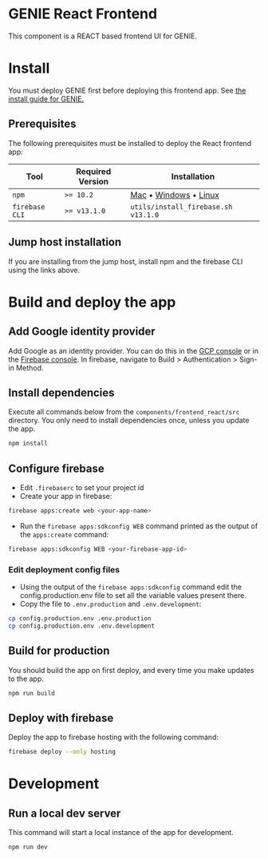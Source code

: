 # GENIE React Frontend
This component is a REACT based frontend UI for GENIE.

# Install

You must deploy GENIE first before deploying this frontend app.  See [the install guide for GENIE.](../../INSTALL.md)

## Prerequisites

The following prerequisites must be installed to deploy the React frontend app:


| Tool                | Required Version | Installation                                                                                                                                                                                        |
|---------------------|------------------|-----------------------------------------------------------------------------------------------------------------------------------------------------------------------------------------------------|
| `npm`               | `>= 10.2`        | [Mac](https://nodejs.org/en/download/) • [Windows](https://nodejs.org/en/download/) • [Linux](https://nodejs.org/en/download/package-manager/) |
| `firebase CLI`      | `>= v13.1.0`     | `utils/install_firebase.sh v13.1.0` |

## Jump host installation
If you are installing from the jump host, install npm and the firebase CLI using the links above.

# Build and deploy the app

## Add Google identity provider

Add Google as an identity provider.  You can do this in the [GCP console](https://console.cloud.google.com/customer-identity/providers) or in the [Firebase console](https://console.firebase.google.com/).  In firebase, navigate to Build > Authentication > Sign-in Method.

## Install dependencies
Execute all commands below from the `components/frontend_react/src` directory.  You only need to install dependencies once, unless you update the app.

```bash
npm install
```

## Configure firebase

- Edit `.firebaserc` to set your project id
- Create your app in firebase:
```bash
firebase apps:create web <your-app-name>
```

- Run the `firebase apps:sdkconfig WEB` command printed as the output of the `apps:create` command:
```bash
firebase apps:sdkconfig WEB <your-firebase-app-id>
```

### Edit deployment config files
- Using the output of the `firebase apps:sdkconfig` command edit the config.production.env file to set all the variable values present there.
- Copy the file to `.env.production` and `.env.development`:
```bash
cp config.production.env .env.production
cp config.production.env .env.development
```

## Build for production
You should build the app on first deploy, and every time you make updates to the app.

```bash
npm run build
```


## Deploy with firebase
Deploy the app to firebase hosting with the following command:

```bash
firebase deploy --only hosting
```

# Development

## Run a local dev server
This command will start a local instance of the app for development.

```bash
npm run dev
```

